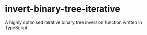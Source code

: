 # invert-binary-tree-iterative
A highly optimised iterative binary tree inversion function written in TypeScript.
